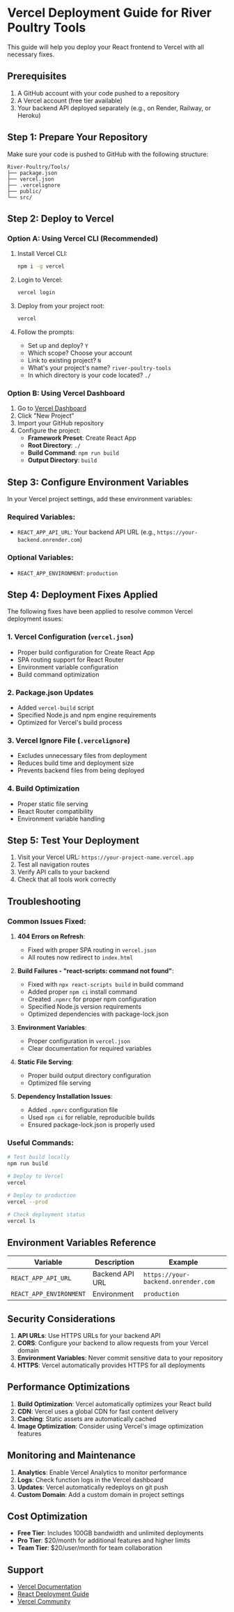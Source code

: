 # Vercel Deployment Guide for River Poultry Tools

This guide will help you deploy your React frontend to Vercel with all necessary fixes.

## Prerequisites

1. A GitHub account with your code pushed to a repository
2. A Vercel account (free tier available)
3. Your backend API deployed separately (e.g., on Render, Railway, or Heroku)

## Step 1: Prepare Your Repository

Make sure your code is pushed to GitHub with the following structure:
```
River-Poultry/Tools/
├── package.json
├── vercel.json
├── .vercelignore
├── public/
└── src/
```

## Step 2: Deploy to Vercel

### Option A: Using Vercel CLI (Recommended)

1. Install Vercel CLI:
   ```bash
   npm i -g vercel
   ```

2. Login to Vercel:
   ```bash
   vercel login
   ```

3. Deploy from your project root:
   ```bash
   vercel
   ```

4. Follow the prompts:
   - Set up and deploy? `Y`
   - Which scope? Choose your account
   - Link to existing project? `N`
   - What's your project's name? `river-poultry-tools`
   - In which directory is your code located? `./`

### Option B: Using Vercel Dashboard

1. Go to [Vercel Dashboard](https://vercel.com/dashboard)
2. Click "New Project"
3. Import your GitHub repository
4. Configure the project:
   - **Framework Preset**: Create React App
   - **Root Directory**: `./`
   - **Build Command**: `npm run build`
   - **Output Directory**: `build`

## Step 3: Configure Environment Variables

In your Vercel project settings, add these environment variables:

### Required Variables:
- `REACT_APP_API_URL`: Your backend API URL (e.g., `https://your-backend.onrender.com`)

### Optional Variables:
- `REACT_APP_ENVIRONMENT`: `production`

## Step 4: Deployment Fixes Applied

The following fixes have been applied to resolve common Vercel deployment issues:

### 1. Vercel Configuration (`vercel.json`)
- Proper build configuration for Create React App
- SPA routing support for React Router
- Environment variable configuration
- Build command optimization

### 2. Package.json Updates
- Added `vercel-build` script
- Specified Node.js and npm engine requirements
- Optimized for Vercel's build process

### 3. Vercel Ignore File (`.vercelignore`)
- Excludes unnecessary files from deployment
- Reduces build time and deployment size
- Prevents backend files from being deployed

### 4. Build Optimization
- Proper static file serving
- React Router compatibility
- Environment variable handling

## Step 5: Test Your Deployment

1. Visit your Vercel URL: `https://your-project-name.vercel.app`
2. Test all navigation routes
3. Verify API calls to your backend
4. Check that all tools work correctly

## Troubleshooting

### Common Issues Fixed:

1. **404 Errors on Refresh**:
   - Fixed with proper SPA routing in `vercel.json`
   - All routes now redirect to `index.html`

2. **Build Failures - "react-scripts: command not found"**:
   - Fixed with `npx react-scripts build` in build command
   - Added proper `npm ci` install command
   - Created `.npmrc` for proper npm configuration
   - Specified Node.js version requirements
   - Optimized dependencies with package-lock.json

3. **Environment Variables**:
   - Proper configuration in `vercel.json`
   - Clear documentation for required variables

4. **Static File Serving**:
   - Proper build output directory configuration
   - Optimized file serving

5. **Dependency Installation Issues**:
   - Added `.npmrc` configuration file
   - Used `npm ci` for reliable, reproducible builds
   - Ensured package-lock.json is properly used

### Useful Commands:

```bash
# Test build locally
npm run build

# Deploy to Vercel
vercel

# Deploy to production
vercel --prod

# Check deployment status
vercel ls
```

## Environment Variables Reference

| Variable | Description | Example |
|----------|-------------|---------|
| `REACT_APP_API_URL` | Backend API URL | `https://your-backend.onrender.com` |
| `REACT_APP_ENVIRONMENT` | Environment | `production` |

## Security Considerations

1. **API URLs**: Use HTTPS URLs for your backend API
2. **CORS**: Configure your backend to allow requests from your Vercel domain
3. **Environment Variables**: Never commit sensitive data to your repository
4. **HTTPS**: Vercel automatically provides HTTPS for all deployments

## Performance Optimizations

1. **Build Optimization**: Vercel automatically optimizes your React build
2. **CDN**: Vercel uses a global CDN for fast content delivery
3. **Caching**: Static assets are automatically cached
4. **Image Optimization**: Consider using Vercel's image optimization features

## Monitoring and Maintenance

1. **Analytics**: Enable Vercel Analytics to monitor performance
2. **Logs**: Check function logs in the Vercel dashboard
3. **Updates**: Vercel automatically redeploys on git push
4. **Custom Domain**: Add a custom domain in project settings

## Cost Optimization

- **Free Tier**: Includes 100GB bandwidth and unlimited deployments
- **Pro Tier**: $20/month for additional features and higher limits
- **Team Tier**: $20/user/month for team collaboration

## Support

- [Vercel Documentation](https://vercel.com/docs)
- [React Deployment Guide](https://create-react-app.dev/docs/deployment/)
- [Vercel Community](https://github.com/vercel/vercel/discussions)
